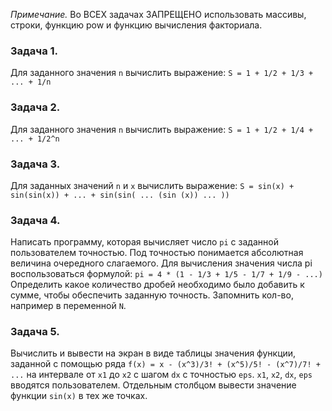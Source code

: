 *Примечание.* Во ВСЕХ задачах ЗАПРЕЩЕНО использовать массивы, строки, функцию pow и функцию вычисления факториала.

### Задача 1.
Для заданного значения `n` вычислить выражение:
`S = 1 + 1/2 + 1/3 + ... + 1/n`

### Задача 2.
Для заданного значения `n` вычислить выражение:
`S = 1 + 1/2 + 1/4 + ... + 1/2^n`

### Задача 3.
Для заданных значений `n` и `x` вычислить выражение:
`S = sin(x) + sin(sin(x)) + ... + sin(sin( ... (sin (x)) ... ))`

### Задача 4.
Написать программу, которая вычисляет число `pi` с заданной пользователем точностью. 
Под точностью понимается абсолютная величина очередного слагаемого.
Для вычисления значения числа pi воспользоваться формулой:
`pi = 4 * (1 - 1/3 + 1/5 - 1/7 + 1/9 - ...)`
Определить какое количество дробей необходимо было добавить к сумме, чтобы обеспечить заданную точность. Запомнить кол-во, например в переменной `N`.

### Задача 5.
Вычислить и вывести на экран в виде таблицы значения функции, заданной с помощью ряда 
`f(x) = x - (x^3)/3! + (x^5)/5! - (x^7)/7! + ...`
на интервале от `x1` до `x2` с шагом `dx` с точностью `eps`.
`x1`, `x2`, `dx`, `eps` вводятся пользователем.
Отдельным столбцом вывести значение функции `sin(x)` в тех же точках.